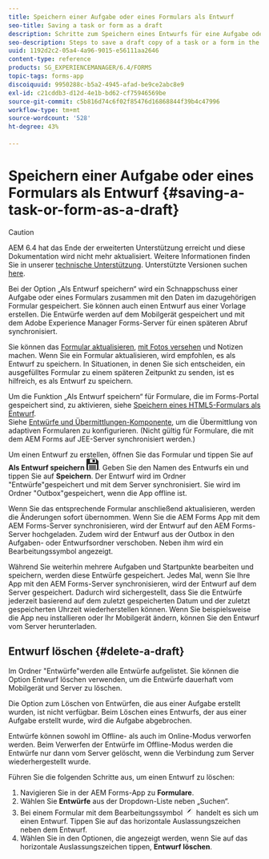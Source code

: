 ```yaml
---
title: Speichern einer Aufgabe oder eines Formulars als Entwurf
seo-title: Saving a task or form as a draft
description: Schritte zum Speichern eines Entwurfs für eine Aufgabe oder ein Formular in der AEM Forms-App
seo-description: Steps to save a draft copy of a task or a form in the AEM Forms app
uuid: 1192d2c2-05a4-4a96-9015-e56111aa2646
content-type: reference
products: SG_EXPERIENCEMANAGER/6.4/FORMS
topic-tags: forms-app
discoiquuid: 9950288c-b5a2-4945-afad-be9ce2abc8e9
exl-id: c21cddb3-d12d-4e1b-bd62-cf75946569be
source-git-commit: c5b816d74c6f02f85476d16868844f39b4c47996
workflow-type: tm+mt
source-wordcount: '528'
ht-degree: 43%

---
```


# Speichern einer Aufgabe oder eines Formulars als Entwurf {#saving-a-task-or-form-as-a-draft}

>[!CAUTION]
>
>AEM 6.4 hat das Ende der erweiterten Unterstützung erreicht und diese Dokumentation wird nicht mehr aktualisiert. Weitere Informationen finden Sie in unserer [technische Unterstützung](https://helpx.adobe.com/de/support/programs/eol-matrix.html). Unterstützte Versionen suchen [here](https://experienceleague.adobe.com/docs/?lang=de).

Bei der Option „Als Entwurf speichern“ wird ein Schnappschuss einer Aufgabe oder eines Formulars zusammen mit den Daten im dazugehörigen Formular gespeichert. Sie können auch einen Entwurf aus einer Vorlage erstellen. Die Entwürfe werden auf dem Mobilgerät gespeichert und mit dem Adobe Experience Manager Forms-Server für einen späteren Abruf synchronisiert.

Sie können das [Formular aktualisieren](/help/forms/using/working-with-form.md), [mit Fotos versehen](/help/forms/using/add-attachments.md) und Notizen machen. Wenn Sie ein Formular aktualisieren, wird empfohlen, es als Entwurf zu speichern. In Situationen, in denen Sie sich entscheiden, ein ausgefülltes Formular zu einem späteren Zeitpunkt zu senden, ist es hilfreich, es als Entwurf zu speichern.

Um die Funktion „Als Entwurf speichern“ für Formulare, die im Forms-Portal gespeichert sind, zu aktivieren, siehe [Speichern eines HTML5-Formulars als Entwurf](/help/forms/using/saving-html5-form-draft.md).\
Siehe [Entwürfe und Übermittlungen-Komponente](/help/forms/using/draft-submission-component.md), um die Übermittlung von adaptiven Formularen zu konfigurieren. (Nicht gültig für Formulare, die mit dem AEM Forms auf JEE-Server synchronisiert werden.)

Um einen Entwurf zu erstellen, öffnen Sie das Formular und tippen Sie auf **Als Entwurf speichern** ![save-as-draft](assets/save-as-draft.png). Geben Sie den Namen des Entwurfs ein und tippen Sie auf **Speichern**. Der Entwurf wird im Ordner &quot;Entwürfe&quot;gespeichert und mit dem Server synchronisiert. Sie wird im Ordner &quot;Outbox&quot;gespeichert, wenn die App offline ist.

Wenn Sie das entsprechende Formular anschließend aktualisieren, werden die Änderungen sofort übernommen. Wenn Sie die AEM Forms App mit dem AEM Forms-Server synchronisieren, wird der Entwurf auf den AEM Forms-Server hochgeladen. Zudem wird der Entwurf aus der Outbox in den Aufgaben- oder Entwurfsordner verschoben. Neben ihm wird ein Bearbeitungssymbol angezeigt.

Während Sie weiterhin mehrere Aufgaben und Startpunkte bearbeiten und speichern, werden diese Entwürfe gespeichert. Jedes Mal, wenn Sie Ihre App mit den AEM Forms-Server synchronisieren, wird der Entwurf auf dem Server gespeichert. Dadurch wird sichergestellt, dass Sie die Entwürfe jederzeit basierend auf dem zuletzt gespeicherten Datum und der zuletzt gespeicherten Uhrzeit wiederherstellen können. Wenn Sie beispielsweise die App neu installieren oder Ihr Mobilgerät ändern, können Sie den Entwurf vom Server herunterladen.

## Entwurf löschen {#delete-a-draft}

Im Ordner &quot;Entwürfe&quot;werden alle Entwürfe aufgelistet. Sie können die Option Entwurf löschen verwenden, um die Entwürfe dauerhaft vom Mobilgerät und Server zu löschen.

Die Option zum Löschen von Entwürfen, die aus einer Aufgabe erstellt wurden, ist nicht verfügbar. Beim Löschen eines Entwurfs, der aus einer Aufgabe erstellt wurde, wird die Aufgabe abgebrochen.

Entwürfe können sowohl im Offline- als auch im Online-Modus verworfen werden. Beim Verwerfen der Entwürfe im Offline-Modus werden die Entwürfe nur dann vom Server gelöscht, wenn die Verbindung zum Server wiederhergestellt wurde.

Führen Sie die folgenden Schritte aus, um einen Entwurf zu löschen:

1. Navigieren Sie in der AEM Forms-App zu **Formulare**.
1. Wählen Sie **Entwürfe** aus der Dropdown-Liste neben „Suchen“. 
1. Bei einem Formular mit dem Bearbeitungssymbol ![edit-draft-app](assets/edit-draft-app.png) handelt es sich um einen Entwurf. Tippen Sie auf das horizontale Auslassungszeichen neben dem Entwurf.
1. Wählen Sie in den Optionen, die angezeigt werden, wenn Sie auf das horizontale Auslassungszeichen tippen, **Entwurf löschen**.

